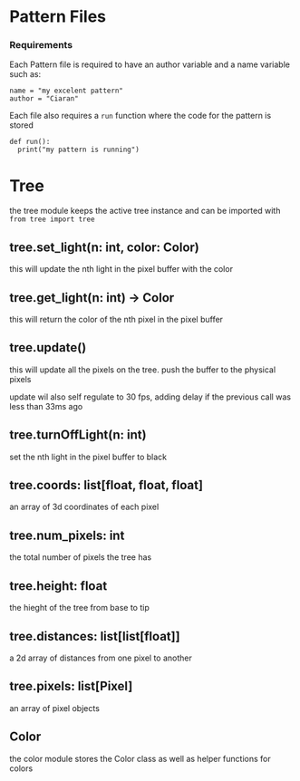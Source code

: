 # Pattern Files

### Requirements
Each Pattern file is required to have an author variable and a name variable such as:


```
name = "my excelent pattern"  
author = "Ciaran"
```

Each file also requires a `run` function where the code for the pattern is stored

```
def run():
  print("my pattern is running")
```

# Tree
the tree module keeps the active tree instance and can be imported with `from tree import tree`

## tree.set_light(n: int, color: Color)

this will update the nth light in the pixel buffer with the color

## tree.get_light(n: int) -> Color

this will return the color of the nth pixel in the pixel buffer


## tree.update()

this will update all the pixels on the tree. push the buffer to the physical pixels

update wil also self regulate to 30 fps, adding delay if the previous call was less than 33ms ago


## tree.turnOffLight(n: int)

set the nth light in the pixel buffer to black


## tree.coords: list[float, float, float]

an array of 3d coordinates of each pixel

## tree.num_pixels: int

the total number of pixels the tree has

## tree.height: float

the hieght of the tree from base to tip

## tree.distances: list[list[float]]

a 2d array of distances from one pixel to another

## tree.pixels: list[Pixel]

an array of pixel objects


## Color

the color module stores the Color class as well as helper functions for colors